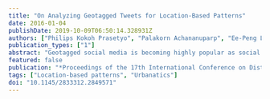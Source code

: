 ```yaml
---
title: "On Analyzing Geotagged Tweets for Location-Based Patterns"
date: 2016-01-04
publishDate: 2019-10-09T06:50:14.328931Z
authors: ["Philips Kokoh Prasetyo", "Palakorn Achananuparp", "Ee-Peng Lim"]
publication_types: ["1"]
abstract: "Geotagged social media is becoming highly popular as social media access is now made very easy through a wide range of mobile apps which automatically detect and augment social media posts with geo-locations. In this paper, we analyze two kinds of location-based patterns. The first is the association between location attributes and the locations of user tweets. The second is location association pattern which comprises a pair of locations that are co-visited by users. We demonstrate that through tracking the Twitter data of Singapore-based users, we are able to reveal association between users tweeting from school locations and the school type as well as the competitiveness of schools. We also discover location association patterns which involve schools and shopping malls. With these location-based patterns offering interesting insights about the visit behaviors of school and shopping mall users, we further develop an online visual application called Urbanatics to explore the location association patterns making use of both chord diagram and map visualization."
featured: false
publication: "*Proceedings of the 17th International Conference on Distributed Computing and Networking - ICDCN '16*"
tags: ["Location-based patterns", "Urbanatics"]
doi: "10.1145/2833312.2849571"
---
```


